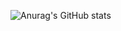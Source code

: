 



![Anurag's GitHub stats](https://github-readme-stats.vercel.app/api?username=Hyungs0703&show_icons=true&theme=radical)
